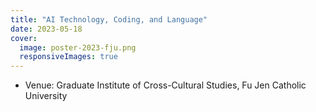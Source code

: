```yaml
---
title: "AI Technology, Coding, and Language"
date: 2023-05-18
cover:
  image: poster-2023-fju.png
  responsiveImages: true
---
```


- Venue: Graduate Institute of Cross-Cultural Studies, Fu Jen Catholic University

